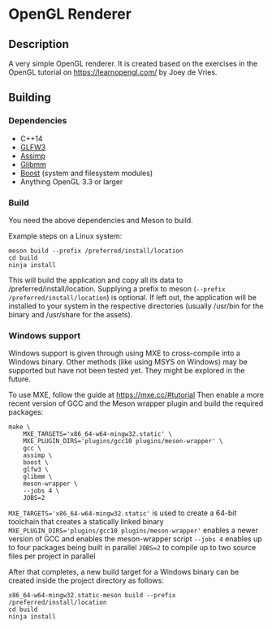 # OpenGL Renderer

## Description
A very simple OpenGL renderer.
It is created based on the exercises in the OpenGL tutorial on https://learnopengl.com/ by Joey de Vries.

## Building

### Dependencies
* C++14
* [GLFW3](https://www.glfw.org/)
* [Assimp](https://www.assimp.org/)
* [Glibmm](https://developer.gnome.org/glibmm/stable/)
* [Boost](https://www.boost.org/) (system and filesystem modules)
* Anything OpenGL 3.3 or larger

### Build
You need the above dependencies and Meson to build.

Example steps on a Linux system:
```
meson build --prefix /preferred/install/location
cd build
ninja install
```

This will build the application and copy all its data to /preferred/install/location.
Supplying a prefix to meson (`--prefix /preferred/install/location`) is optional. If left out, the application will be installed to your system in the respective directories (usually /usr/bin for the binary and /usr/share for the assets).

### Windows support
Windows support is given through using MXE to cross-compile into a Windows binary.
Other methods (like using MSYS on Windows) may be supported but have not been tested yet. They might be explored in the future.

To use MXE, follow the guide at https://mxe.cc/#tutorial
Then enable a more recent version of GCC and the Meson wrapper plugin and build the required packages:

```
make \
    MXE_TARGETS='x86_64-w64-mingw32.static' \
    MXE_PLUGIN_DIRS='plugins/gcc10 plugins/meson-wrapper' \
    gcc \
    assimp \
    boost \
    glfw3 \
    glibmm \
    meson-wrapper \
    --jobs 4 \
    JOBS=2
```

`MXE_TARGETS='x86_64-w64-mingw32.static'` is used to create a 64-bit toolchain that creates a statically linked binary
`MXE_PLUGIN_DIRS='plugins/gcc10 plugins/meson-wrapper'` enables a newer version of GCC and enables the meson-wrapper script
`--jobs 4` enables up to four packages being built in parallel
`JOBS=2` to compile up to two source files per project in parallel

After that completes, a new build target for a Windows binary can be created inside the project directory as follows:
```
x86_64-w64-mingw32.static-meson build --prefix /preferred/install/location
cd build
ninja install
```